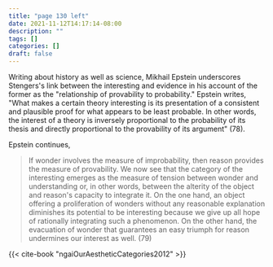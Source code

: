 ```yaml
---
title: "page 130 left"
date: 2021-11-12T14:17:14-08:00
description: ""
tags: []
categories: []
draft: false
---
```


Writing about history as well as science, Mikhail Epstein underscores
Stengers's link between the interesting and evidence in his account of the
former as the "relationship of provability to probability." Epstein writes,
"What makes a certain theory interesting is its presentation of a consistent and plausible proof for what appears to be least probable. In other
words, the interest of a theory is inversely proportional to the probability
of its thesis and directly proportional to the provability of its argument"
(78). 

Epstein continues,
> If wonder involves the measure of improbability, then reason provides the
> measure of provability. We now see that the category of the interesting
> emerges as the measure of tension between wonder and understanding or, in
> other words, between the alterity of the object and reason's 
> capacity to integrate it. On the one hand, an object offering a proliferation of wonders
> without any reasonable explanation diminishes its potential to be 
> interesting because we give up all hope of rationally integrating such a phenomenon. 
> On the other hand, the evacuation of wonder that guarantees an easy
> triumph for reason undermines our interest as well. (79)

{{< cite-book "ngaiOurAestheticCategories2012" >}}